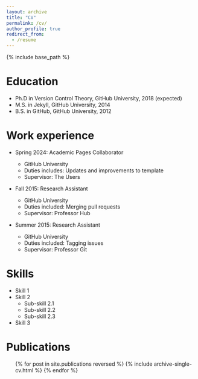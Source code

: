 ```yaml
---
layout: archive
title: "CV"
permalink: /cv/
author_profile: true
redirect_from:
  - /resume
---
```

{% include base_path %}

Education
=========

* Ph.D in Version Control Theory, GitHub University, 2018 (expected)
* M.S. in Jekyll, GitHub University, 2014
* B.S. in GitHub, GitHub University, 2012

Work experience
===============

* Spring 2024: Academic Pages Collaborator

  * GitHub University
  * Duties includes: Updates and improvements to template
  * Supervisor: The Users
* Fall 2015: Research Assistant

  * GitHub University
  * Duties included: Merging pull requests
  * Supervisor: Professor Hub
* Summer 2015: Research Assistant

  * GitHub University
  * Duties included: Tagging issues
  * Supervisor: Professor Git

Skills
======

* Skill 1
* Skill 2
  * Sub-skill 2.1
  * Sub-skill 2.2
  * Sub-skill 2.3
* Skill 3

Publications
============

<ul>{% for post in site.publications reversed %}
    {% include archive-single-cv.html %}
  {% endfor %}</ul>
